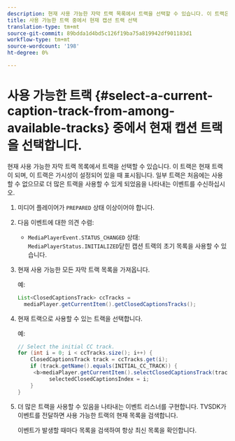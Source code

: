 ```yaml
---
description: 현재 사용 가능한 자막 트랙 목록에서 트랙을 선택할 수 있습니다. 이 트랙은 현재 트랙이 되며, 이 트랙은 가시성이 설정되어 있을 때 표시됩니다. 일부 트랙은 처음에는 사용할 수 없으므로 더 많은 트랙을 사용할 수 있게 되었음을 나타내는 이벤트를 수신하십시오.
title: 사용 가능한 트랙 중에서 현재 캡션 트랙 선택
translation-type: tm+mt
source-git-commit: 89bdda1d4bd5c126f19ba75a819942df901183d1
workflow-type: tm+mt
source-wordcount: '198'
ht-degree: 0%

---
```



# 사용 가능한 트랙 {#select-a-current-caption-track-from-among-available-tracks} 중에서 현재 캡션 트랙을 선택합니다.

현재 사용 가능한 자막 트랙 목록에서 트랙을 선택할 수 있습니다. 이 트랙은 현재 트랙이 되며, 이 트랙은 가시성이 설정되어 있을 때 표시됩니다. 일부 트랙은 처음에는 사용할 수 없으므로 더 많은 트랙을 사용할 수 있게 되었음을 나타내는 이벤트를 수신하십시오.

1. 미디어 플레이어가 `PREPARED` 상태 이상이어야 합니다.
1. 다음 이벤트에 대한 의견 수렴:

   * `MediaPlayerEvent.STATUS_CHANGED` 상태:  `MediaPlayerStatus.INITIALIZED`닫힌 캡션 트랙의 초기 목록을 사용할 수 있습니다.

1. 현재 사용 가능한 모든 자막 트랙 목록을 가져옵니다.

   예:

   ```java
   List<ClosedCaptionsTrack> ccTracks = 
     mediaPlayer.getCurrentItem().getClosedCaptionsTracks();
   ```

1. 현재 트랙으로 사용할 수 있는 트랙을 선택합니다.

   예:

   ```java
   // Select the initial CC track. 
   for (int i = 0; i < ccTracks.size(); i++) { 
       ClosedCaptionsTrack track = ccTracks.get(i); 
       if (track.getName().equals(INITIAL_CC_TRACK)) {
        <b>mediaPlayer.getCurrentItem().selectClosedCaptionsTrack(track);</b> 
             selectedClosedCaptionsIndex = i; 
       } 
   }
   ```

1. 더 많은 트랙을 사용할 수 있음을 나타내는 이벤트 리스너를 구현합니다. TVSDK가 이벤트를 전달하면 사용 가능한 트랙의 현재 목록을 검색합니다.

   이벤트가 발생할 때마다 목록을 검색하여 항상 최신 목록을 확인합니다.